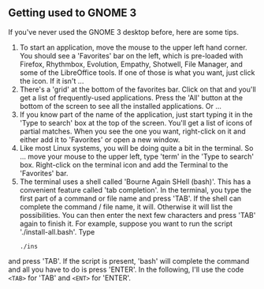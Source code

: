 ## Getting used to GNOME 3

If you've never used the GNOME 3 desktop before, here are some tips.

1. To start an application, move the mouse to the upper left hand corner. You should see a 'Favorites' bar on the left, which is pre-loaded with Firefox, Rhythmbox, Evolution, Empathy, Shotwell, File Manager, and some of the LibreOffice tools. If one of those is what you want, just click the icon. If it isn't ...
1. There's a 'grid' at the bottom of the favorites bar. Click on that and you'll get a list of frequently-used applications. Press the 'All' button at the bottom of the screen to see all the installed applications. Or ...
1. If you know part of the name of the application, just start typing it in the 'Type to search' box at the top of the screen. You'll get a list of icons of partial matches. When you see the one you want, right-click on it and either add it to 'Favorites' or open a new window.
1. Like most Linux systems, you will be doing quite a bit in the terminal. So ... move your mouse to the upper left, type 'term' in the 'Type to search' box. Right-click on the terminal icon and add the Terminal to the 'Favorites' bar.
1. The terminal uses a shell called 'Bourne Again SHell (bash)'. This has a convenient feature called 'tab completion'. In the terminal, you type the first part of a command or file name and press 'TAB'. If the shell can complete the command / file name, it will. Otherwise it will list the possibilities. You can then enter the next few characters and press 'TAB' again to finish it.
For example, suppose you want to run the script './install-all.bash'. Type
    ```
    ./ins
    ```
and press 'TAB'. If the script is present, 'bash' will complete the command and all you have to do is press 'ENTER'. In the following, I'll use the code ```<TAB>``` for 'TAB' and ```<ENT>``` for 'ENTER'.
